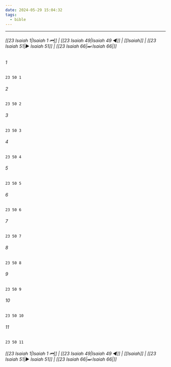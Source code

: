 ```yaml
---
date: 2024-05-29 15:04:32
tags:
  - bible
---
```

___

###### [[23 Isaiah 1|Isaiah 1 ⏮]] | [[23 Isaiah 49|Isaiah 49 ◀]] | [[Isaiah]] | [[23 Isaiah 51|▶ Isaiah 51]] | [[23 Isaiah 66|⏭ Isaiah 66|]]

###### 1
``` verse
23 50 1 
```
###### 2
``` verse
23 50 2 
```
###### 3
``` verse
23 50 3 
```
###### 4
``` verse
23 50 4 
```
###### 5
``` verse
23 50 5 
```
###### 6
``` verse
23 50 6 
```
###### 7
``` verse
23 50 7 
```
###### 8
``` verse
23 50 8 
```
###### 9
``` verse
23 50 9 
```
###### 10
``` verse
23 50 10 
```
###### 11
``` verse
23 50 11 
```

###### [[23 Isaiah 1|Isaiah 1 ⏮]] | [[23 Isaiah 49|Isaiah 49 ◀]] | [[Isaiah]] | [[23 Isaiah 51|▶ Isaiah 51]] | [[23 Isaiah 66|⏭ Isaiah 66|]]

